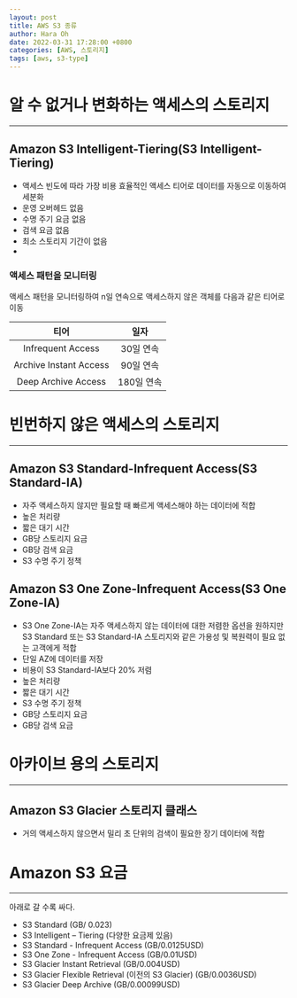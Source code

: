 ```yaml
---
layout: post
title: AWS S3 종류
author: Hara Oh
date: 2022-03-31 17:28:00 +0800
categories: [AWS, 스토리지]
tags: [aws, s3-type]
---
```

# 알 수 없거나 변화하는 액세스의 스토리지
---
## Amazon S3 Intelligent-Tiering(S3 Intelligent-Tiering)
- 액세스 빈도에 따라 가장 비용 효율적인 액세스 티어로 데이터를 자동으로 이동하여 세분화
- 운영 오버헤드 없음
- 수명 주기 요금 없음
- 검색 요금 없음
- 최소 스토리지 기간이 없음
- 
### 액세스 패턴을 모니터링
액세스 패턴을 모니터링하여 n일 연속으로 액세스하지 않은 객체를 다음과 같은 티어로 이동

|          티어          |    일자    |
|:----------------------:|:----------:|
|    Infrequent Access   |  30일 연속 |
| Archive Instant Access |  90일 연속 |
|   Deep Archive Access  | 180일 연속 |

# 빈번하지 않은 액세스의 스토리지
---
## Amazon S3 Standard-Infrequent Access(S3 Standard-IA)
- 자주 액세스하지 않지만 필요할 때 빠르게 액세스해야 하는 데이터에 적합
- 높은 처리량 
- 짧은 대기 시간
- GB당 스토리지 요금
- GB당 검색 요금
- S3 수명 주기 정책

## Amazon S3 One Zone-Infrequent Access(S3 One Zone-IA)
- S3 One Zone-IA는 자주 액세스하지 않는 데이터에 대한 저렴한 옵션을 원하지만 S3 Standard 또는 S3 Standard-IA 스토리지와 같은 가용성 및 복원력이 필요 없는 고객에게 적합
- 단일 AZ에 데이터를 저장
- 비용이 S3 Standard-IA보다 20% 저렴
- 높은 처리량 
- 짧은 대기 시간
- S3 수명 주기 정책
- GB당 스토리지 요금
- GB당 검색 요금

# 아카이브 용의 스토리지
---
## Amazon S3 Glacier 스토리지 클래스
- 거의 액세스하지 않으면서 밀리 초 단위의 검색이 필요한 장기 데이터에 적합

# Amazon S3 요금
---

아래로 갈 수록 싸다.
- S3 Standard (GB/ 0.023)
- S3 Intelligent – Tiering (다양한 요금제 있음)
- S3 Standard - Infrequent Access (GB/0.0125USD)
- S3 One Zone - Infrequent Access (GB/0.01USD)
- S3 Glacier Instant Retrieval (GB/0.004USD)
- S3 Glacier Flexible Retrieval (이전의 S3 Glacier) (GB/0.0036USD)
- S3 Glacier Deep Archive (GB/0.00099USD)
